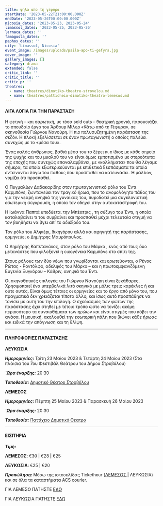 ```yaml
---
title: ψηλα απο τη γεφυρα
startDate: '2023-05-22T21:00:00.000Z'
endDate: '2023-05-26T00:00:00.000Z'
nicosia_dates: '2023-05-23, 2023-05-24'
limassol_dates: '2023-05-25, 2023-05-26'
larnaca_dates: ''
famagusta_dates: ''
paphos_dates: ''
city: 'Limassol, Nicosia'
event_image: /images/uploads/psila-apo-ti-gefyra.jpg
cover_image: ''
gallery_images: []
category: drama
extended: false
critic_link: ''
critic_title: ''
critic_p: ''
theatres:
  - name: theatres/dimotiko-theatro-strovolou.md
  - name: theatres/patticheio-dimotiko-theatro-lemesos.md
---
```


#### ΛΙΓΑ ΛΟΓΙΑ ΓΙΑ ΤΗΝ ΠΑΡΑΣΤΑΣΗ

Η φετινή – και σαρωτική, με τόσα sold outs – θεατρική χρονιά, παρουσιάζει το σπουδαίο έργο του Άρθουρ Μίλερ «Κάτω από τη Γέφυρα», σε σκηνοθεσία Γιώργου Νανούρη. Η πιο πολυσυζητημένη παράσταση της σεζόν. Η πλοκή εξελίσσεται σε έναν πρωταγωνιστή ο οποίος παλεύει συνεχώς με το «μέσα του».

Ένας καλός άνθρωπος, βαθιά μέσα του το ξέρει κι ο ίδιος με κάθε σημείο της ψυχής και του μυαλού του να είναι όμως εμποτισμένα με στερεότυπα της εποχής που συνεχώς επαναλαμβάνει, με «κολλήματα» που θα λέγαμε σήμερα, τα οποία εξωτερικεύονται με επιθετικά ξεσπάσματα τα οποία εντείνονται λόγω του πάθους που προσπαθεί να κατευνάσει. Ή μάλλον, νομίζει ότι προσπαθεί.

Ο Πυγμαλίων Δαδακαρίδης στον πρωταγωνιστικό ρόλο του Έντι Καρμπόνε, ζωντανεύει τον τραγικό ήρωα, που το ανομολόγητο πάθος του για την νεαρή ανηψιά της γυναίκας του, πυροδοτεί μια συγκλονιστική εσωτερική σύγκρουση, η οποία τον οδηγεί στην αυτοκαταστροφή του.

Η Ιωάννα Παππά υποδύεται την Μπέατρις , τη σύζυγο του Έντι, η οποία καταλαβαίνει τι του συμβαίνει και προσπαθεί μέχρι τελευταία στιγμή να τον βοηθήσει να βγει απ’ το αδιέξοδο του.

Τον ρόλο του Αλφιέρι, δικηγόρου αλλά και αφηγητή της παράστασης, ερμηνεύει ο Δημήτρης Μαυρόπουλος.

Ο Δημήτρης Καπετανάκος, στον ρόλο του Μάρκο , ενός από τους δυο μετανάστες που φιλοξενεί η οικογένεια Καρμπόνε στο σπίτι της.

Στους ρόλους των δύο νέων που γνωρίζονται και ερωτεύονται, ο Ρένος Ρώτας - Ροντόλφο, αδελφός του Μάρκo – και η πρωτοεμφανιζόμενη Ευγενία Ξυγκόρου – Κάθριν, ανηψιά του Έντι.

Οι σκηνοθετικές επιλογές του Γιώργου Νανούρη είναι ξεκάθαρες. Χρησιμοποιεί ένα υπερβολικά λιτό σκηνικό με μόλις τρεις καρέκλες ή και ούτε αυτές. Είναι όμως τέτοιες οι ερμηνείες και το έργο από μόνο του, που πραγματικά δεν χρειάζεται τίποτα άλλο, και ίσως αυτό προσπάθησε να τονίσει με αυτή του την επιλογή. Ο σχεδιασμός των φώτων της παράστασης έχει στηθεί με τέτοιο τρόπο ώστε να τονίζει ακόμη περισσότερο τα συναισθήματα των ηρώων και είναι στιγμές που κόβει την ανάσα. Η μουσική, ακολουθεί την εσωτερική πάλη που βιώνει κάθε ήρωας και ειδικά την απόγνωση και τη θλίψη.

***

#### ΠΛΗΡΟΦΟΡΙΕΣ ΠΑΡΑΣΤΑΣΗΣ

**ΛΕΥΚΩΣΙΑ**

***Ημερομηνίες:*** Τρίτη 23 Μαίου 2023 & Τετάρτη 24 Μαίου 2023 (Στα πλάισια του 7ου Φεστιβάλ Θεάτρου του Δήμου Στροβόλου)

***΄Ωρα έναρξης:*** 20:30

***Τοποθεσία:*** [Δημοτικό Θέατρο Στροβόλου](?#map)

**ΛΕΜΕΣΟΣ**

***Ημερομηνίες:*** Πέμπτη 25 Μαίου 2023 & Παρασκευή 26 Μαίου 2023

***΄Ωρα έναρξης:*** 20:30

***Τοποθεσία:*** [Παττίχειο Δημοτικό Θέατρο](?#map "")

***

#### ΕΙΣΙΤΗΡΙΑ

***Τιμή:*** 

**ΛΕΜΕΣΟΣ**: €30 | €28 | €25

**ΛΕΥΚΩΣΙΑ**: €25 | €20

***Προπώληση:*** Μέσω της ιστοσελίδας Tickethour ([ΛΕΜΕΣΟΣ ](https://shop.tickethour.com/showEventInformation.html?idEvent=4176)| ΛΕΥΚΩΣΙΑ) και σε όλα τα καταστήματα ACS courier.

ΓΙΑ ΛΕΜΕΣΟ ΠΑΤΗΣΤΕ [ΕΔΩ](https://shop.tickethour.com/showEventInformation.html?idEvent=4176)

ΓΙΑ ΛΕΥΚΩΣΙΑ ΠΑΤΗΣΤΕ [ΕΔΩ](https://shop.tickethour.com/showEventInformation.html?idEvent=4189)
